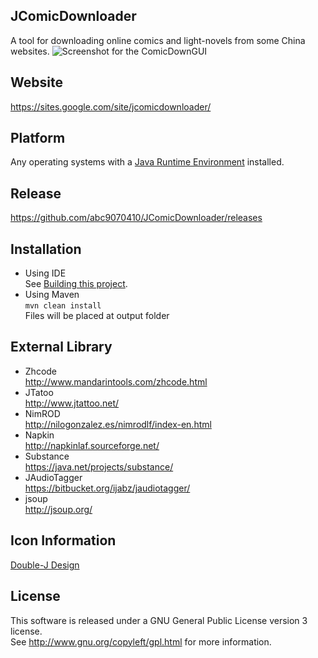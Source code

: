 ## JComicDownloader
A tool for downloading online comics and light-novels from some China websites.
![Screenshot for the ComicDownGUI](../gh-pages/images/screenshot2.png)

## Website
https://sites.google.com/site/jcomicdownloader/

## Platform
Any operating systems with a [Java Runtime Environment](https://java.com/zh_TW/download/) installed.

## Release
https://github.com/abc9070410/JComicDownloader/releases

## Installation
* Using IDE <br/>
See [Building this project](../../wiki/Building-this-project).
* Using Maven <br/>
`mvn clean install`
<br/>Files will be placed at output folder

## External Library
* Zhcode <br/>
http://www.mandarintools.com/zhcode.html
* JTatoo <br/>
http://www.jtattoo.net/
* NimROD <br/>
http://nilogonzalez.es/nimrodlf/index-en.html
* Napkin <br/>
http://napkinlaf.sourceforge.net/
* Substance <br/>
https://java.net/projects/substance/
* JAudioTagger <br/>
https://bitbucket.org/ijabz/jaudiotagger/
* jsoup <br/>
http://jsoup.org/

## Icon Information
[Double-J Design](http://www.doublejdesign.co.uk/)

## License
This software is released under a GNU General Public License version 3 license. <br/>
See http://www.gnu.org/copyleft/gpl.html for more information.
